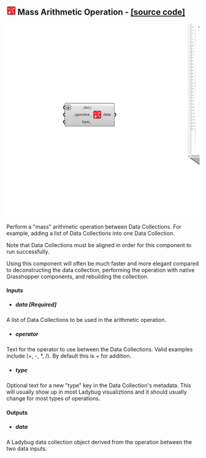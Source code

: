 ## ![](../../images/icons/Mass_Arithmetic_Operation.png) Mass Arithmetic Operation - [[source code]](https://github.com/ladybug-tools/ladybug-grasshopper/blob/master/ladybug_grasshopper/src//LB%20Mass%20Arithmetic%20Operation.py)

![](../../images/components/Mass_Arithmetic_Operation.png)

Perform a "mass" arithmetic operation between Data Collections. For example,
 adding a list of Data Collections into one Data Collection.
 

Note that Data Collections must be aligned in order for this component to run
 successfully.
 

Using this component will often be much faster and more elegant compared to
 deconstructing the data collection, performing the operation with native
 Grasshopper components, and rebuilding the collection.
 



#### Inputs
* ##### data [Required]
A list of Data Collections to be used in the arithmetic operation. 
* ##### operator 
Text for the operator to use between the Data Collections.
 Valid examples include (+, -, *, /). By default this is + for addition. 
* ##### type 
Optional text for a new "type" key in the Data Collection's metadata.
 This will usually show up in most Ladybug visualiztions and it should
 usually change for most types of operations. 

#### Outputs
* ##### data
A Ladybug data collection object derived from the operation between
 the two data inputs.